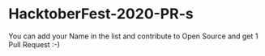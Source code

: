 # HacktoberFest-2020-PR-s
You can add your Name in the list and contribute to Open Source and get 1 Pull Request :-)
